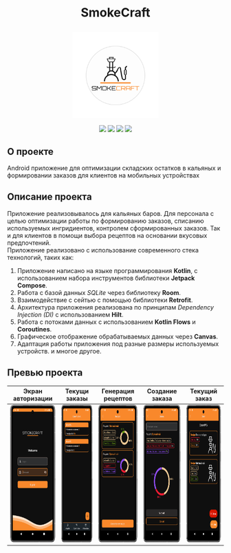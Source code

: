 <h1><p align="center">
SmokeCraft
</p></h1>
<p align="center">
<img width="200" height="200" src="https://github.com/AndreyDemuhDev/SmokeCraftHookahApp/blob/master/SmokeCraftLogo.svg">
</p>

<div id="header" align="center">
<img src= https://img.shields.io/badge/Android-3DDC84?style=flat&logo=android&logoColor=white />
<img src= https://img.shields.io/badge/Kotlin-0095D5?&style=flat&logo=kotlin&logoColor=white />
<img src= https://img.shields.io/badge/Jetpack_Compose-gray/>
<img src= https://img.shields.io/badge/API-24%2B-success/>
  </div>

## О проекте
Android приложение для оптимизации складских остатков в кальяных и формировании заказов для клиентов на мобильных устройствах

## Описание проекта
Приложение реализовывалось для кальяных баров. Для персонала с целью оптимизации работы по формированию заказов, списанию используемых ингридиентов, контролем сформированных заказов. Так и для клиентов в помощи выбора рецептов на основании вкусовых предпочтений.
<br/>Приложение реализовано с использование современного стека технологий, таких как:
1. Приложение написано на языке программирования **Kotlin**, с использованием набора инструментов библиотеки **Jetpack Compose**.
2. Работа с базой данных *SQLite* через библиотеку **Room**.
3. Взаимодействие с сейтью с помощью библиотеки **Retrofit**.
4. Архитектура приложения реализована по принципам *Dependency Injection (DI)* с использованием **Hilt**.
5. Работа с потоками данных с использованием **Kotlin Flows** и **Coroutines**.
6. Графическое отображение обрабатываемых данных через **Canvas**.
7. Адаптация работы приложения под разные размеры используемых устройств.
и многое другое.

## Превью проекта
|Экран авторизации|Текущи заказы|Генерация рецептов|Создание заказа|Текущий заказ|
|:-:|:-:|:-:|:-:|:-:|
|<img width="230" height="320" src="https://github.com/AndreyDemuhDev/SmokeCraftHookahApp/blob/master/sign_in.png">|<img width="230" height="320" src="https://github.com/AndreyDemuhDev/SmokeCraftHookahApp/blob/master/list_orders.png">|<img width="230" height="320" src="https://github.com/AndreyDemuhDev/SmokeCraftHookahApp/blob/master/generate_order.png">|<img width="230" height="320" src="https://github.com/AndreyDemuhDev/SmokeCraftHookahApp/blob/master/create_order.png">|<img width="230" height="320" src="https://github.com/AndreyDemuhDev/SmokeCraftHookahApp/blob/master/current_order.png">|
